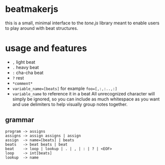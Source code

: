 # beatmakerjs
 this is a small, minimal interface to the *tone.js* library meant to enable users to play around with beat structures.

 # usage and features

- `,` light beat
- `.` heavy beat
- `:` cha-cha beat
- `?` rest
- `*comment*`
- `variable_name=[beats]` for example `foo=[,:,:..,:]`
- `variable_name` to reference it in a beat
All unrecognized character will simply be ignored, so you can include as much whitespace as you want and use delimiters to help visually group notes together.

 ## grammar
```
program -> assigns
assigns -> assign assigns | assign
assign  -> name=[beats] | beats
beats   -> beat beats | beat
beat    -> loop | lookup | . | , | : | ? | <EOF>
loop    -> int[beats]
lookup  -> name
```
